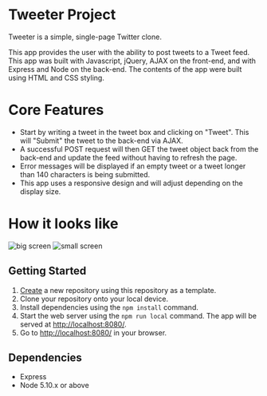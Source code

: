 # Tweeter Project

Tweeter is a simple, single-page Twitter clone.

This app provides the user with the ability to post tweets to a Tweet feed. This app was built with Javascript, jQuery, AJAX on the front-end, and with Express and Node on the back-end. The contents of the app were built using HTML and CSS styling.

# Core Features
* Start by writing a tweet in the tweet box and clicking on "Tweet". This will "Submit" the tweet to the back-end via AJAX.
* A successful POST request will then GET the tweet object back from the back-end and update the feed without having to refresh the page.
* Error messages will be displayed if an empty tweet or a tweet longer than 140 characters is being submitted.
* This app uses a responsive design and will adjust depending on the display size.

# How it looks like
![big screen](docs/big-screen.png)
![small screen](docs/small-screen.png)


## Getting Started

1. [Create](https://docs.github.com/en/repositories/creating-and-managing-repositories/creating-a-repository-from-a-template) a new repository using this repository as a template.
2. Clone your repository onto your local device.
3. Install dependencies using the `npm install` command.
3. Start the web server using the `npm run local` command. The app will be served at <http://localhost:8080/>.
4. Go to <http://localhost:8080/> in your browser.

## Dependencies

- Express
- Node 5.10.x or above